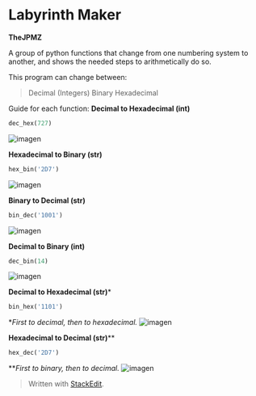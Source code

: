 # Labyrinth Maker 
**TheJPMZ**

A group of python functions that change from one numbering system to another, and shows the needed steps to arithmetically do so.

This program can change between:
>Decimal (Integers)
>Binary
>Hexadecimal

Guide for each function:
**Decimal to Hexadecimal (int)**
```python
dec_hex(727) 
```
![imagen](https://user-images.githubusercontent.com/64183934/132123647-4ee347ef-ce9e-4b31-80c2-63d776e21f23.png)

**Hexadecimal to Binary (str)**
```python
hex_bin('2D7') 
```
![imagen](https://user-images.githubusercontent.com/64183934/132123651-4e545cc0-069c-46f6-95fe-a90729950c7a.png)

**Binary to Decimal (str)**
```python
bin_dec('1001')
```
![imagen](https://user-images.githubusercontent.com/64183934/132123660-3d9851da-c2fe-4121-9e10-6265a54a2c34.png)

**Decimal to Binary (int)**
```python
dec_bin(14)
```
![imagen](https://user-images.githubusercontent.com/64183934/132123663-fae5bc6b-faf6-4bce-b643-3541b52f6adb.png)

**Decimal to Hexadecimal (str)***
```python
bin_hex('1101')
```
**First to decimal, then to hexadecimal.* 
![imagen](https://user-images.githubusercontent.com/64183934/132123677-9d0059a7-54ce-460a-83d0-da5df029ad26.png)

**Hexadecimal to Decimal (str)****
```python
hex_dec('2D7')
```
***First to binary, then to decimal.*
![imagen](https://user-images.githubusercontent.com/64183934/132123681-123477cc-ffb6-43e2-9afb-0c8573d09c51.png)






> Written with [StackEdit](https://stackedit.io/).
